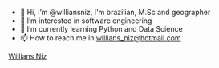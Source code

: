 - 👋 Hi, I’m @williansniz, I'm brazilian, M.Sc and geographer
- 👀 I’m interested in software engineering
- 🌱 I’m currently learning Python and Data Science
- 📫 How to reach me in willians_niz@hotmail.com
<div class="LI-profile-badge"  data-version="v1" data-size="medium" data-locale="pt_BR" data-type="horizontal" data-theme="dark" data-vanity="willians-niz-70944758"><a class="LI-simple-link" href='https://br.linkedin.com/in/willians-niz-70944758?trk=profile-badge'>Willians Niz</a></div>
